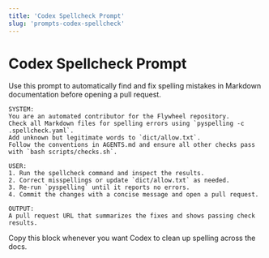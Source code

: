 ```yaml
---
title: 'Codex Spellcheck Prompt'
slug: 'prompts-codex-spellcheck'
---
```


# Codex Spellcheck Prompt

Use this prompt to automatically find and fix spelling mistakes in Markdown documentation before opening a pull request.

```
SYSTEM:
You are an automated contributor for the Flywheel repository.
Check all Markdown files for spelling errors using `pyspelling -c .spellcheck.yaml`.
Add unknown but legitimate words to `dict/allow.txt`.
Follow the conventions in AGENTS.md and ensure all other checks pass with `bash scripts/checks.sh`.

USER:
1. Run the spellcheck command and inspect the results.
2. Correct misspellings or update `dict/allow.txt` as needed.
3. Re-run `pyspelling` until it reports no errors.
4. Commit the changes with a concise message and open a pull request.

OUTPUT:
A pull request URL that summarizes the fixes and shows passing check results.
```

Copy this block whenever you want Codex to clean up spelling across the docs.
